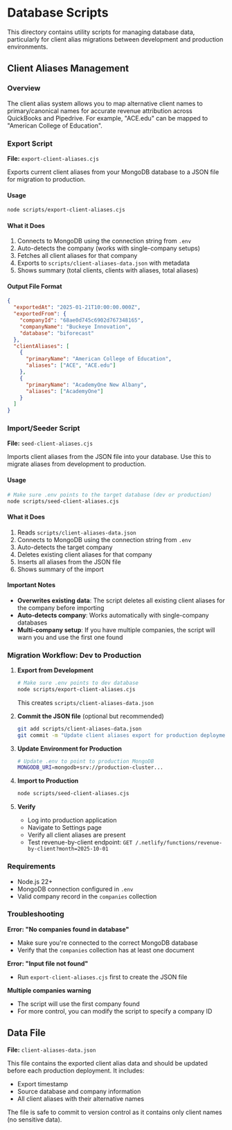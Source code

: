 # Database Scripts

This directory contains utility scripts for managing database data, particularly for client alias migrations between development and production environments.

## Client Aliases Management

### Overview

The client alias system allows you to map alternative client names to primary/canonical names for accurate revenue attribution across QuickBooks and Pipedrive. For example, "ACE.edu" can be mapped to "American College of Education".

### Export Script

**File:** `export-client-aliases.cjs`

Exports current client aliases from your MongoDB database to a JSON file for migration to production.

#### Usage

```bash
node scripts/export-client-aliases.cjs
```

#### What it Does

1. Connects to MongoDB using the connection string from `.env`
2. Auto-detects the company (works with single-company setups)
3. Fetches all client aliases for that company
4. Exports to `scripts/client-aliases-data.json` with metadata
5. Shows summary (total clients, clients with aliases, total aliases)

#### Output File Format

```json
{
  "exportedAt": "2025-01-21T10:00:00.000Z",
  "exportedFrom": {
    "companyId": "68ae0d745c6902d767348165",
    "companyName": "Buckeye Innovation",
    "database": "biforecast"
  },
  "clientAliases": [
    {
      "primaryName": "American College of Education",
      "aliases": ["ACE", "ACE.edu"]
    },
    {
      "primaryName": "AcademyOne New Albany",
      "aliases": ["AcademyOne"]
    }
  ]
}
```

### Import/Seeder Script

**File:** `seed-client-aliases.cjs`

Imports client aliases from the JSON file into your database. Use this to migrate aliases from development to production.

#### Usage

```bash
# Make sure .env points to the target database (dev or production)
node scripts/seed-client-aliases.cjs
```

#### What it Does

1. Reads `scripts/client-aliases-data.json`
2. Connects to MongoDB using the connection string from `.env`
3. Auto-detects the target company
4. Deletes existing client aliases for that company
5. Inserts all aliases from the JSON file
6. Shows summary of the import

#### Important Notes

- **Overwrites existing data**: The script deletes all existing client aliases for the company before importing
- **Auto-detects company**: Works automatically with single-company databases
- **Multi-company setup**: If you have multiple companies, the script will warn you and use the first one found

### Migration Workflow: Dev to Production

1. **Export from Development**
   ```bash
   # Make sure .env points to dev database
   node scripts/export-client-aliases.cjs
   ```
   This creates `scripts/client-aliases-data.json`

2. **Commit the JSON file** (optional but recommended)
   ```bash
   git add scripts/client-aliases-data.json
   git commit -m "Update client aliases export for production deployment"
   ```

3. **Update Environment for Production**
   ```bash
   # Update .env to point to production MongoDB
   MONGODB_URI=mongodb+srv://production-cluster...
   ```

4. **Import to Production**
   ```bash
   node scripts/seed-client-aliases.cjs
   ```

5. **Verify**
   - Log into production application
   - Navigate to Settings page
   - Verify all client aliases are present
   - Test revenue-by-client endpoint: `GET /.netlify/functions/revenue-by-client?month=2025-10-01`

### Requirements

- Node.js 22+
- MongoDB connection configured in `.env`
- Valid company record in the `companies` collection

### Troubleshooting

**Error: "No companies found in database"**
- Make sure you're connected to the correct MongoDB database
- Verify that the `companies` collection has at least one document

**Error: "Input file not found"**
- Run `export-client-aliases.cjs` first to create the JSON file

**Multiple companies warning**
- The script will use the first company found
- For more control, you can modify the script to specify a company ID

## Data File

**File:** `client-aliases-data.json`

This file contains the exported client alias data and should be updated before each production deployment. It includes:
- Export timestamp
- Source database and company information
- All client aliases with their alternative names

The file is safe to commit to version control as it contains only client names (no sensitive data).
